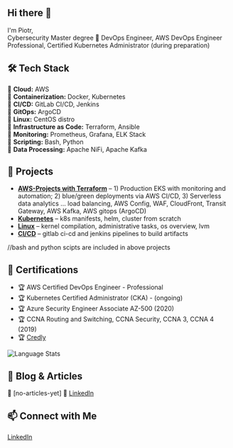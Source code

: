 ## Hi there 👋
I'm Piotr,  
Cybersecurity Master degree
🚀 DevOps Engineer, AWS DevOps Engineer Professional, Certified Kubernetes Administrator (during preparation)  


## 🛠️ Tech Stack  
🔹 **Cloud:** AWS  
🔹 **Containerization:** Docker, Kubernetes  
🔹 **CI/CD:** GitLab CI/CD, Jenkins  
🔹 **GitOps:** ArgoCD  
🔹 **Linux:** CentOS distro  
🔹 **Infrastructure as Code:** Terraform, Ansible  
🔹 **Monitoring:** Prometheus, Grafana, ELK Stack  
🔹 **Scripting:** Bash, Python  
🔹 **Data Processing:** Apache NiFi, Apache Kafka  


## 🚀 Projects  
- **[AWS-Projects with Terraform](https://github.com/LeajD/AWS-Projects)** – 1) Production EKS with monitoring and automation; 2) blue/green deployments via AWS CI/CD, 3) Serverless data analytics ... load balancing, AWS Config, WAF, CloudFront, Transit Gateway, AWS Kafka, AWS gitops (ArgoCD)  
- **[Kubernetes](https://github.com/LeajD/K8s)** – k8s manifests, helm, cluster from scratch  
- **[Linux](https://github.com/LeajD/Linux)** – kernel compilation, administrative tasks, os overview, lvm
- **[CI/CD](https://github.com/LeajD/CI-CD)** – gitlab ci-cd and jenkins pipelines to build artifacts

//bash and python scipts are included in above projects

## 📜 Certifications  
- 🏆 AWS Certified DevOps Engineer - Professional  
- 🏆 Kubernetes Certified Administrator (CKA) - (ongoing)
- 🏆 Azure Security Engineer Associate AZ-500 (2020)
- 🏆 CCNA Routing and Switching, CCNA Security, CCNA 3, CCNA 4 (2019) 
- 🏆 [Credly](https://www.credly.com/users/piotr-kikowski/)  

![Language Stats](https://github-readme-stats.vercel.app/api/top-langs/?username=LeajD)

## 📝 Blog & Articles  
🔗 [no-articles-yet]
🔗 [LinkedIn](https://www.linkedin.com/in/piotr-kikowski-devops/)  

## 📫 Connect with Me  
[LinkedIn](https://www.linkedin.com/in/piotr-kikowski-devops/)  
